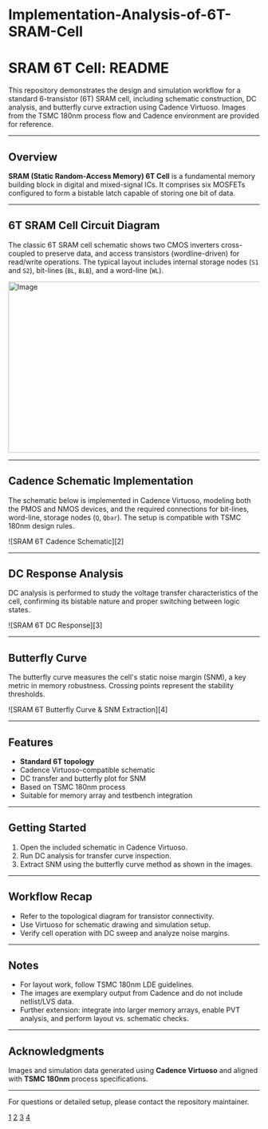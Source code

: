 # Implementation-Analysis-of-6T-SRAM-Cell
# SRAM 6T Cell: README

This repository demonstrates the design and simulation workflow for a standard 6-transistor (6T) SRAM cell, including schematic construction, DC analysis, and butterfly curve extraction using Cadence Virtuoso. Images from the TSMC 180nm process flow and Cadence environment are provided for reference.

***

## Overview

**SRAM (Static Random-Access Memory) 6T Cell** is a fundamental memory building block in digital and mixed-signal ICs. It comprises six MOSFETs configured to form a bistable latch capable of storing one bit of data.

***

## 6T SRAM Cell Circuit Diagram

The classic 6T SRAM cell schematic shows two CMOS inverters cross-coupled to preserve data, and access transistors (wordline-driven) for read/write operations. The typical layout includes internal storage nodes (`S1` and `S2`), bit-lines (`BL`, `BLB`), and a word-line (`WL`).

<img width="649" height="343" alt="Image" src="https://github.com/user-attachments/assets/826163f2-3a1d-4495-8118-a09a2da89dbf" />

***

## Cadence Schematic Implementation

The schematic below is implemented in Cadence Virtuoso, modeling both the PMOS and NMOS devices, and the required connections for bit-lines, word-line, storage nodes (`Q`, `Qbar`). The setup is compatible with TSMC 180nm design rules.

![SRAM 6T Cadence Schematic][2]

***

## DC Response Analysis

DC analysis is performed to study the voltage transfer characteristics of the cell, confirming its bistable nature and proper switching between logic states.

![SRAM 6T DC Response][3]

***

## Butterfly Curve

The butterfly curve measures the cell's static noise margin (SNM), a key metric in memory robustness. Crossing points represent the stability thresholds.

![SRAM 6T Butterfly Curve & SNM Extraction][4]

***

## Features

- **Standard 6T topology**
- Cadence Virtuoso-compatible schematic
- DC transfer and butterfly plot for SNM
- Based on TSMC 180nm process
- Suitable for memory array and testbench integration

***

## Getting Started

1. Open the included schematic in Cadence Virtuoso.
2. Run DC analysis for transfer curve inspection.
3. Extract SNM using the butterfly curve method as shown in the images.

***

## Workflow Recap

- Refer to the topological diagram for transistor connectivity.
- Use Virtuoso for schematic drawing and simulation setup.
- Verify cell operation with DC sweep and analyze noise margins.

***

## Notes

- For layout work, follow TSMC 180nm LDE guidelines.
- The images are exemplary output from Cadence and do not include netlist/LVS data.
- Further extension: integrate into larger memory arrays, enable PVT analysis, and perform layout vs. schematic checks.

***

## Acknowledgments

Images and simulation data generated using **Cadence Virtuoso** and aligned with **TSMC 180nm** process specifications.

***

For questions or detailed setup, please contact the repository maintainer.

[1](https://ppl-ai-file-upload.s3.amazonaws.com/web/direct-files/attachments/images/52466036/bdee8ab4-bc7c-43e0-93ba-782d6bcf847a/425996657-c22930fc-f396-4787-807d-51088ad7959e.jpg?AWSAccessKeyId=ASIA2F3EMEYE4VI364WF&Signature=7pof0IVIhSpokZ3BaSmjzFxmndU%3D&x-amz-security-token=IQoJb3JpZ2luX2VjEM7%2F%2F%2F%2F%2F%2F%2F%2F%2F%2FwEaCXVzLWVhc3QtMSJIMEYCIQDlIg3vYmllsIsxK0tL9iUBS2UKgmWav1KTD3e2WOeldAIhAPe%2FwVRyudPLIkrpFg5X5ax2zHnJlyr6a66asCTONZOnKvEECCYQARoMNjk5NzUzMzA5NzA1Igwcy2NlrPoiAmic7loqzgRgqBxXbLc%2BH3PH%2F8xRKQDGHbiITps4jxS2obMlXa4g4mHuXUW1wUKjZj5OqEY%2B4BXdHSQ43w0DCxSflaFO8zRG5vIKNORDq2L7WeL7ljJ9WJZ5tumUh3vkFKdzjZ10gCxsBx5xm8ztsn1NVaVCVjWAtvQZrMwnvUKHNbGV5MJEA5syXAYu3BYWOuvyfQu0R%2BdkxiGYB1eRJxATcqVjTe9k%2Fa38uuRsX%2FgdRyst42boRjahqtWNnrcztN3OhvOSQaJfMfhQXnWiOUEsVJrxZd25A2WxD7JU%2Fbb%2BwQhzKoegSMVX0wr53wxSlKmHpwaii7lHZ%2FlYIabcgI3XsLBdoVK9BofVoF3om3xefAlDeJeT5gWiZWEuRaeUlELDe39T258xdOCI%2FZ0g%2Fi56q1VRZEajzSyC1Vat3xWqAPuv8i53a7yVn5It8FYOnMvhkzJ6fQVKXIt7oyw8H0anlZKwDYJHGODI6QW2kEWuRd7GghjcR%2B6UZad29SOVmtV2cy9Pyz2bJoldB4w3Rv2jmXVFfnYoOYfk1hpu1%2F9aFmLCmsQwUmNwDlp3f9LU3aypcBeoq7%2FvQosUEkIdN0fzcuDuJvNEg11Lbyw0s9koL2DULOBplTIyRch5n1CfFJBrTI3DXu4EJLIJRXMfV1Pd5fOVO8kDdoTJRREQq8zE4bESliBbNA8z0mAbevhZBAhVeCLsSBl9drx1eSjBtXMK%2BfaZT3HthF05kOUh7pyKOrZB3DPekQF27UrAdozlVdZ799QkSS6yo%2BnX%2FzWU3%2BUPEFsT6TDOnaXFBjqZAdIKwQjS4Quh%2F1RYKaKZZN%2FhtUD9JdwjI0jXD5huJJU%2FQJwCE16NGilTwb7U0ANn5vnc27kJ3ny9dECkB7XQB6vH2mR5OnkBaGIQMH3MnDCG9lB2C2nOnI3hMQYFP8xRm6sc%2BzZ20MrJzImnQEgmZYoTNovRxeQucPRukxF1ORTjIXhSSViFkkvyxizdmtHHHst51a%2Fm83%2F52A%3D%3D&Expires=1755927089)
[2](https://ppl-ai-file-upload.s3.amazonaws.com/web/direct-files/attachments/images/52466036/b9ed3e1c-0766-4c9b-9f2d-fa3491933c20/SRAM_6T_Cadence__Schematic.jpg?AWSAccessKeyId=ASIA2F3EMEYE4VI364WF&Signature=9ueahjrtRv2yITYA06mDdgoRT6M%3D&x-amz-security-token=IQoJb3JpZ2luX2VjEM7%2F%2F%2F%2F%2F%2F%2F%2F%2F%2FwEaCXVzLWVhc3QtMSJIMEYCIQDlIg3vYmllsIsxK0tL9iUBS2UKgmWav1KTD3e2WOeldAIhAPe%2FwVRyudPLIkrpFg5X5ax2zHnJlyr6a66asCTONZOnKvEECCYQARoMNjk5NzUzMzA5NzA1Igwcy2NlrPoiAmic7loqzgRgqBxXbLc%2BH3PH%2F8xRKQDGHbiITps4jxS2obMlXa4g4mHuXUW1wUKjZj5OqEY%2B4BXdHSQ43w0DCxSflaFO8zRG5vIKNORDq2L7WeL7ljJ9WJZ5tumUh3vkFKdzjZ10gCxsBx5xm8ztsn1NVaVCVjWAtvQZrMwnvUKHNbGV5MJEA5syXAYu3BYWOuvyfQu0R%2BdkxiGYB1eRJxATcqVjTe9k%2Fa38uuRsX%2FgdRyst42boRjahqtWNnrcztN3OhvOSQaJfMfhQXnWiOUEsVJrxZd25A2WxD7JU%2Fbb%2BwQhzKoegSMVX0wr53wxSlKmHpwaii7lHZ%2FlYIabcgI3XsLBdoVK9BofVoF3om3xefAlDeJeT5gWiZWEuRaeUlELDe39T258xdOCI%2FZ0g%2Fi56q1VRZEajzSyC1Vat3xWqAPuv8i53a7yVn5It8FYOnMvhkzJ6fQVKXIt7oyw8H0anlZKwDYJHGODI6QW2kEWuRd7GghjcR%2B6UZad29SOVmtV2cy9Pyz2bJoldB4w3Rv2jmXVFfnYoOYfk1hpu1%2F9aFmLCmsQwUmNwDlp3f9LU3aypcBeoq7%2FvQosUEkIdN0fzcuDuJvNEg11Lbyw0s9koL2DULOBplTIyRch5n1CfFJBrTI3DXu4EJLIJRXMfV1Pd5fOVO8kDdoTJRREQq8zE4bESliBbNA8z0mAbevhZBAhVeCLsSBl9drx1eSjBtXMK%2BfaZT3HthF05kOUh7pyKOrZB3DPekQF27UrAdozlVdZ799QkSS6yo%2BnX%2FzWU3%2BUPEFsT6TDOnaXFBjqZAdIKwQjS4Quh%2F1RYKaKZZN%2FhtUD9JdwjI0jXD5huJJU%2FQJwCE16NGilTwb7U0ANn5vnc27kJ3ny9dECkB7XQB6vH2mR5OnkBaGIQMH3MnDCG9lB2C2nOnI3hMQYFP8xRm6sc%2BzZ20MrJzImnQEgmZYoTNovRxeQucPRukxF1ORTjIXhSSViFkkvyxizdmtHHHst51a%2Fm83%2F52A%3D%3D&Expires=1755927089)
[3](https://ppl-ai-file-upload.s3.amazonaws.com/web/direct-files/attachments/images/52466036/23992b49-0637-455a-b0aa-c3e58bde052c/DC-response.jpg?AWSAccessKeyId=ASIA2F3EMEYE4VI364WF&Signature=yjObYips%2F6ZODXuS2HQSz1dwcpk%3D&x-amz-security-token=IQoJb3JpZ2luX2VjEM7%2F%2F%2F%2F%2F%2F%2F%2F%2F%2FwEaCXVzLWVhc3QtMSJIMEYCIQDlIg3vYmllsIsxK0tL9iUBS2UKgmWav1KTD3e2WOeldAIhAPe%2FwVRyudPLIkrpFg5X5ax2zHnJlyr6a66asCTONZOnKvEECCYQARoMNjk5NzUzMzA5NzA1Igwcy2NlrPoiAmic7loqzgRgqBxXbLc%2BH3PH%2F8xRKQDGHbiITps4jxS2obMlXa4g4mHuXUW1wUKjZj5OqEY%2B4BXdHSQ43w0DCxSflaFO8zRG5vIKNORDq2L7WeL7ljJ9WJZ5tumUh3vkFKdzjZ10gCxsBx5xm8ztsn1NVaVCVjWAtvQZrMwnvUKHNbGV5MJEA5syXAYu3BYWOuvyfQu0R%2BdkxiGYB1eRJxATcqVjTe9k%2Fa38uuRsX%2FgdRyst42boRjahqtWNnrcztN3OhvOSQaJfMfhQXnWiOUEsVJrxZd25A2WxD7JU%2Fbb%2BwQhzKoegSMVX0wr53wxSlKmHpwaii7lHZ%2FlYIabcgI3XsLBdoVK9BofVoF3om3xefAlDeJeT5gWiZWEuRaeUlELDe39T258xdOCI%2FZ0g%2Fi56q1VRZEajzSyC1Vat3xWqAPuv8i53a7yVn5It8FYOnMvhkzJ6fQVKXIt7oyw8H0anlZKwDYJHGODI6QW2kEWuRd7GghjcR%2B6UZad29SOVmtV2cy9Pyz2bJoldB4w3Rv2jmXVFfnYoOYfk1hpu1%2F9aFmLCmsQwUmNwDlp3f9LU3aypcBeoq7%2FvQosUEkIdN0fzcuDuJvNEg11Lbyw0s9koL2DULOBplTIyRch5n1CfFJBrTI3DXu4EJLIJRXMfV1Pd5fOVO8kDdoTJRREQq8zE4bESliBbNA8z0mAbevhZBAhVeCLsSBl9drx1eSjBtXMK%2BfaZT3HthF05kOUh7pyKOrZB3DPekQF27UrAdozlVdZ799QkSS6yo%2BnX%2FzWU3%2BUPEFsT6TDOnaXFBjqZAdIKwQjS4Quh%2F1RYKaKZZN%2FhtUD9JdwjI0jXD5huJJU%2FQJwCE16NGilTwb7U0ANn5vnc27kJ3ny9dECkB7XQB6vH2mR5OnkBaGIQMH3MnDCG9lB2C2nOnI3hMQYFP8xRm6sc%2BzZ20MrJzImnQEgmZYoTNovRxeQucPRukxF1ORTjIXhSSViFkkvyxizdmtHHHst51a%2Fm83%2F52A%3D%3D&Expires=1755927089)
[4](https://ppl-ai-file-upload.s3.amazonaws.com/web/direct-files/attachments/images/52466036/864dd454-e6a0-4b0b-b30d-537450beacd7/Butterfly-Curve.jpg?AWSAccessKeyId=ASIA2F3EMEYE4VI364WF&Signature=KxPvFEOtwN1Zy64YP5d1QNdiJZQ%3D&x-amz-security-token=IQoJb3JpZ2luX2VjEM7%2F%2F%2F%2F%2F%2F%2F%2F%2F%2FwEaCXVzLWVhc3QtMSJIMEYCIQDlIg3vYmllsIsxK0tL9iUBS2UKgmWav1KTD3e2WOeldAIhAPe%2FwVRyudPLIkrpFg5X5ax2zHnJlyr6a66asCTONZOnKvEECCYQARoMNjk5NzUzMzA5NzA1Igwcy2NlrPoiAmic7loqzgRgqBxXbLc%2BH3PH%2F8xRKQDGHbiITps4jxS2obMlXa4g4mHuXUW1wUKjZj5OqEY%2B4BXdHSQ43w0DCxSflaFO8zRG5vIKNORDq2L7WeL7ljJ9WJZ5tumUh3vkFKdzjZ10gCxsBx5xm8ztsn1NVaVCVjWAtvQZrMwnvUKHNbGV5MJEA5syXAYu3BYWOuvyfQu0R%2BdkxiGYB1eRJxATcqVjTe9k%2Fa38uuRsX%2FgdRyst42boRjahqtWNnrcztN3OhvOSQaJfMfhQXnWiOUEsVJrxZd25A2WxD7JU%2Fbb%2BwQhzKoegSMVX0wr53wxSlKmHpwaii7lHZ%2FlYIabcgI3XsLBdoVK9BofVoF3om3xefAlDeJeT5gWiZWEuRaeUlELDe39T258xdOCI%2FZ0g%2Fi56q1VRZEajzSyC1Vat3xWqAPuv8i53a7yVn5It8FYOnMvhkzJ6fQVKXIt7oyw8H0anlZKwDYJHGODI6QW2kEWuRd7GghjcR%2B6UZad29SOVmtV2cy9Pyz2bJoldB4w3Rv2jmXVFfnYoOYfk1hpu1%2F9aFmLCmsQwUmNwDlp3f9LU3aypcBeoq7%2FvQosUEkIdN0fzcuDuJvNEg11Lbyw0s9koL2DULOBplTIyRch5n1CfFJBrTI3DXu4EJLIJRXMfV1Pd5fOVO8kDdoTJRREQq8zE4bESliBbNA8z0mAbevhZBAhVeCLsSBl9drx1eSjBtXMK%2BfaZT3HthF05kOUh7pyKOrZB3DPekQF27UrAdozlVdZ799QkSS6yo%2BnX%2FzWU3%2BUPEFsT6TDOnaXFBjqZAdIKwQjS4Quh%2F1RYKaKZZN%2FhtUD9JdwjI0jXD5huJJU%2FQJwCE16NGilTwb7U0ANn5vnc27kJ3ny9dECkB7XQB6vH2mR5OnkBaGIQMH3MnDCG9lB2C2nOnI3hMQYFP8xRm6sc%2BzZ20MrJzImnQEgmZYoTNovRxeQucPRukxF1ORTjIXhSSViFkkvyxizdmtHHHst51a%2Fm83%2F52A%3D%3D&Expires=1755927089)
